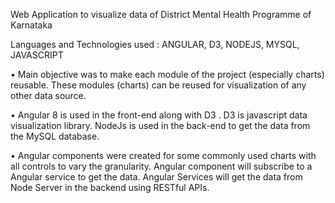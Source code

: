 Web Application to visualize data of District Mental Health Programme of Karnataka

Languages and Technologies used : ANGULAR, D3, NODEJS, MYSQL, JAVASCRIPT

• Main objective was to make each module of the project (especially charts) reusable. These modules (charts) can be reused for visualization of any other data source.

• Angular 8 is used in the front-end along with D3 . D3 is javascript data visualization library. NodeJs is used in the back-end to get the data from the MySQL database.

• Angular components were created for some commonly used charts with all controls to vary the granularity. Angular component will subscribe to a Angular service to get the data. Angular Services will get the data from Node Server in the backend using RESTful APIs.
